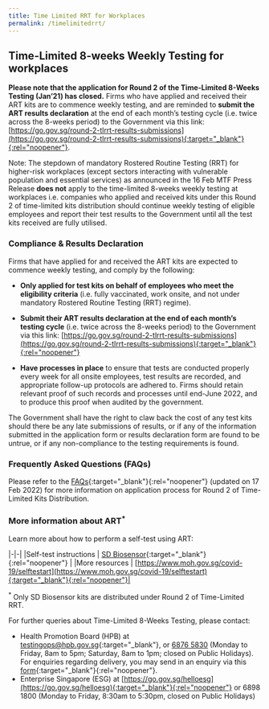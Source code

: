 ```yaml
---
title: Time Limited RRT for Workplaces
permalink: /timelimitedrrt/
---
```

## Time-Limited 8-weeks Weekly Testing for workplaces

<b>Please note that the application for Round 2 of the Time-Limited 8-Weeks Testing (Jan’21) has closed.</b> Firms who have applied and received their ART kits are to commence weekly testing, and are reminded to <b>submit the ART results declaration</b> at the end of each month’s testing cycle (i.e. twice across the 8-weeks period) to the Government via this link: [https://go.gov.sg/round-2-tlrrt-results-submissions](https://go.gov.sg/round-2-tlrrt-results-submissions){:target="_blank"}{:rel="noopener"}.

Note: The stepdown of mandatory Rostered Routine Testing (RRT) for higher-risk workplaces (except sectors interacting with vulnerable population and essential services) as announced in the 16 Feb MTF Press Release <b>does not</b> apply to the time-limited 8-weeks weekly testing at workplaces i.e. companies who applied and received kits under this Round 2 of time-limited kits distribution should continue weekly testing of eligible employees and report their test results to the Government until all the test kits received are fully utilised.

### Compliance & Results Declaration

Firms that have applied for and received the ART kits are expected to commence weekly testing, and comply by the following:

- **Only applied for test kits on behalf of employees who meet the eligibility criteria** (i.e. fully vaccinated, work onsite, and not under mandatory Rostered Routine Testing (RRT) regime). 

- **Submit their ART results declaration at the end of each month’s testing cycle** (i.e. twice across the 8-weeks period) to the Government via this link: [https://go.gov.sg/round-2-tlrrt-results-submissions](https://go.gov.sg/round-2-tlrrt-results-submissions){:target="_blank"}{:rel="noopener"}

- **Have processes in place** to ensure that tests are conducted properly every week for all onsite employees, test results are recorded, and appropriate follow-up protocols are adhered to. Firms should retain relevant proof of such records and processes until end-June 2022, and to produce this proof when audited by the government. 


The Government shall have the right to claw back the cost of any test kits should there be any late submissions of results, or if any of the information submitted in the application form or results declaration form are found to be untrue, or if any non-compliance to the testing requirements is found.


### Frequently Asked Questions (FAQs)

Please refer to the [FAQs](/covid-19-faqs/time-limited-rrt-for-workplaces-round2){:target="_blank"}{:rel="noopener"} (updated on 17 Feb 2022) for more information on application process for Round 2 of Time-Limited Kits Distribution.

### More information about ART<sup>*</sup>
Learn more about how to perform a self-test using ART:

|-|-|
|Self-test instructions | [SD Biosensor](https://go.gov.sg/sd-biosensor){:target="_blank"}{:rel="noopener"} |
|More resources | [https://www.moh.gov.sg/covid-19/selftestart](https://www.moh.gov.sg/covid-19/selftestart){:target="_blank"}{:rel="noopener"}|

<sup>*</sup> Only SD Biosensor kits are distributed under Round 2 of Time-Limited RRT.

For further queries about Time-Limited 8-Weeks Testing, please contact:
- Health Promotion Board (HPB) at [testingops@hpb.gov.sg](mailto:testingops@hpb.gov.sg){:target="_blank"}, or [6876 5830](tel:+6568765830) (Monday to Friday, 8am to 5pm; Saturday, 8am to 1pm; closed on Public Holidays). For enquiries regarding delivery, you may send in an enquiry via this [form](https://go.gov.sg/tlrrt-round-2-delivery-enquiry){:target="_blank"}{:rel="noopener"}.
- Enterprise Singapore (ESG) at [https://go.gov.sg/helloesg](https://go.gov.sg/helloesg){:target="_blank"}{:rel="noopener"} or 6898 1800 (Monday to Friday, 8:30am to 5:30pm, closed on Public Holidays)
